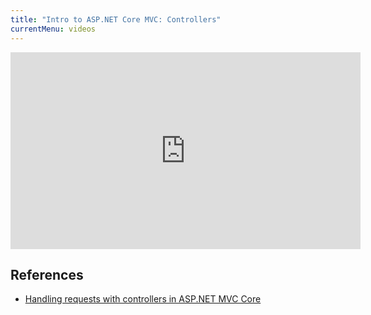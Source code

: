```yaml
---
title: "Intro to ASP.NET Core MVC: Controllers"
currentMenu: videos
---
```


<div class="youtube-wrapper"><iframe width="560" height="315" src="https://www.youtube.com/embed/2n7keI_E8tE" frameborder="0" allowfullscreen></iframe></div>

## References

- [Handling requests with controllers in ASP.NET MVC Core](https://docs.microsoft.com/en-us/aspnet/core/mvc/controllers/actions)

